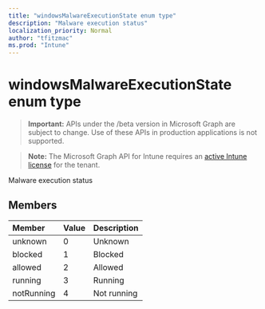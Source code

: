 ```yaml
---
title: "windowsMalwareExecutionState enum type"
description: "Malware execution status"
localization_priority: Normal
author: "tfitzmac"
ms.prod: "Intune"
---
```


# windowsMalwareExecutionState enum type

> **Important:** APIs under the /beta version in Microsoft Graph are subject to change. Use of these APIs in production applications is not supported.

> **Note:** The Microsoft Graph API for Intune requires an [active Intune license](https://go.microsoft.com/fwlink/?linkid=839381) for the tenant.

Malware execution status

## Members
|Member|Value|Description|
|:---|:---|:---|
|unknown|0|Unknown|
|blocked|1|Blocked|
|allowed|2|Allowed|
|running|3|Running|
|notRunning|4|Not running|




